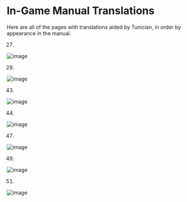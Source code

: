 # In-Game Manual Translations

Here are all of the pages with translations aided by Tunician, in order by appearance in the manual.

27.
![image](manual_27.jpg)

28.
![image](manual_28.jpg)

43.
![image](manual_43.jpg)

44.
![image](manual_44.jpg)

47.
![image](manual_47.jpg)

49.
![image](manual_49.jpg)

51.
![image](manual_51.jpg)
